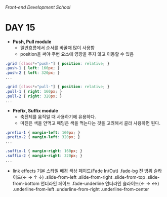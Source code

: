 ###### Front-end Development School

# DAY 15

* **Push, Pull module**
  * 일반흐름에서 순서를 바꿀때 많이 사용함
  * position을 써야 주변 요소에 영향을 주지 않고 이동할 수 있음

```css
.grid [class*="push-"] { position: relative; }
.push-1 { left: 160px; }
.push-2 { left: 320px; }
...

.grid [class*="pull-"] { position: relative; }
.pull-1 { right: 160px; }
.pull-2 { right: 320px; }
...
```

* **Prefix, Suffix module**
  * 축전체를 움직일 때 사용하기에 유용하다.
  * 마진은 색을 안먹고 패딩은 색을 먹는다는 것을 고려해서 골라 사용하면 된다.

```css
.prefix-1 { margin-left: 160px; }
.prefix-2 { margin-left: 320px; }
...

.suffix-1 { margin-right: 160px; }
.suffix-2 { margin-right: 320px; }
...
```

* link effects
기본 스타일
배경 색상 페이드(Fade In/Out)
.fade-bg
전 방위 슬라이드(← → ↑ ↓)
.slide-from-left
.slide-from-right
.slide-from-top
.slide-from-bottom
언더라인 페이드
.fade-underline
언더라인 슬라이드(← → ↔)
.underline-from-left
.underline-from-right
.underline-from-center